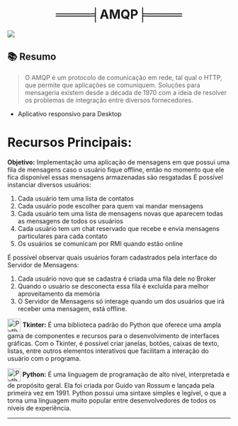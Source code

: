 <h1 align="center">
════╡AMQP╞════
</h1>

<img align="center" src="/imagens/GIF.gif">

## 📚 Resumo
> O AMQP é um protocolo de comunicação em rede, tal qual o HTTP, que permite que aplicações se comuniquem. Soluções para mensageria existem desde a década de 1970 com a ideia de resolver os problemas de integração entre diversos fornecedores.
- Aplicativo responsivo para Desktop 

# Recursos Principais:

**Objetivo:** Implementação uma aplicação de mensagens em que possui uma fila de mensagens caso o usuário fique offline, então no momento que ele fica disponível essas mensagens armazenadas são resgatadas 
É possível instanciar diversos usuários:
1) Cada usuário tem uma lista de contatos
2) Cada usuário pode escolher para quem vai mandar mensagens
3) Cada usuário tem uma lista de mensagens novas que aparecem todas as mensagens de todos os usuários
4) Cada usuário tem um chat reservado que recebe e envia mensagens particulares para cada contato
5) Os usuários se comunicam por RMI quando estão online

É possível observar quais usuários foram cadastrados pela interface do Servidor de Mensagens:
1) Cada usuário novo que se cadastra é criada uma fila dele no Broker
2) Quando o usuário se desconecta essa fila é excluída para melhor aproveitamento da memória
3) O Servidor de Mensagens só interage quando um dos usuários que irá receber uma mensagem, está offline.

<img align="center" alt="Python" height="30" width="30" src="https://upload.wikimedia.org/wikipedia/commons/thumb/c/c3/Python-logo-notext.svg/935px-Python-logo-notext.svg.png"> **Tkinter:** É uma biblioteca padrão do Python que oferece uma ampla gama de componentes e recursos para o desenvolvimento de interfaces gráficas. Com o Tkinter, é possível criar janelas, botões, caixas de texto, listas, entre outros elementos interativos que facilitam a interação do usuário com o programa.

<img align="center" alt="Python" height="30" width="30" src="https://upload.wikimedia.org/wikipedia/commons/thumb/c/c3/Python-logo-notext.svg/935px-Python-logo-notext.svg.png"> **Python:** É uma linguagem de programação de alto nível, interpretada e de propósito geral. Ela foi criada por Guido van Rossum e lançada pela primeira vez em 1991. Python possui uma sintaxe simples e legível, o que a torna uma linguagem muito popular entre desenvolvedores de todos os níveis de experiência.

---

